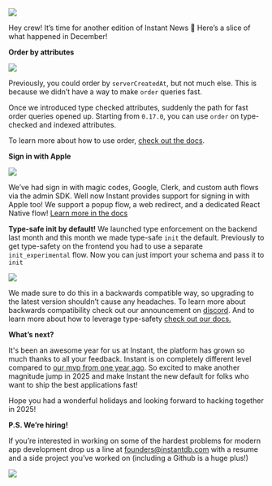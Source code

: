 ![](https://www.instantdb.com/img/emails/dec2024/s_DF8F10A9009F2A236BC7D07C4EC05DDA50E4FB82F40AA98593D3B98A1A7EA3DC_1730238267270_instant_header.png)

Hey crew! It’s time for another edition of Instant News 🙂 Here’s a slice of what happened in December!

**Order by attributes**

![](https://www.instantdb.com/img/emails/dec2024/s_A91D86B3D6F04CFEA63084B83C6E816ADC42104A6822CC9C6258E9D560CDF5F3_1735626509971_image.png)

Previously, you could order by `serverCreatedAt`, but not much else. This is because we didn’t have a way to make `order` queries fast.

Once we introduced type checked attributes, suddenly the path for fast order queries opened up. Starting from `0.17.0`, you can use `order` on type-checked and indexed attributes.

To learn more about how to use order, [check out the docs](https://www.instantdb.com/docs/instaql#ordering).

**Sign in with Apple**

![](https://www.instantdb.com/img/emails/dec2024/s_A91D86B3D6F04CFEA63084B83C6E816ADC42104A6822CC9C6258E9D560CDF5F3_1735626771452_image.png)

We’ve had sign in with magic codes, Google, Clerk, and custom auth flows via the admin SDK. Well now Instant provides support for signing in with Apple too! We support a popup flow, a web redirect, and a dedicated React Native flow! [Learn more in the docs](https://www.instantdb.com/docs/auth/apple?method=web-popup)

**Type-safe init by default!**
We launched type enforcement on the backend last month and this month we made type-safe `init` the default. Previously to get type-safety on the frontend you had to use a separate `init_experimental` flow. Now you can just import your schema and pass it to `init`

![](https://www.instantdb.com/img/emails/dec2024/s_A91D86B3D6F04CFEA63084B83C6E816ADC42104A6822CC9C6258E9D560CDF5F3_1735627523303_image.png)

We made sure to do this in a backwards compatible way, so upgrading to the latest version shouldn’t cause any headaches. To learn more about backwards compatibility check out our announcement on [discord](https://discord.com/channels/1031957483243188235/1148279464132890714/1319055607776546918). And to learn more about how to leverage type-safety [check out our docs.](https://www.instantdb.com/docs/modeling-data)

**What’s next?**

It's been an awesome year for us at Instant, the platform has grown so much thanks to all your feedback. Instant is on completely different level compared to [our mvp from one year ago](https://discord.com/channels/1031957483243188235/1148279464132890714/1187861605959074014). So excited to make another magnitude jump in 2025 and make Instant the new default for folks who want to ship the best applications fast!

Hope you had a wonderful holidays and looking forward to hacking together in 2025!

**P.S. We’re hiring!**

If you’re interested in working on some of the hardest problems for modern app development drop us a line at founders@instantdb.com with a resume and a side project you’ve worked on (including a Github is a huge plus!)

![](https://pbs.twimg.com/media/GZd_xO0akAETvju?format=jpg\&name=large)
